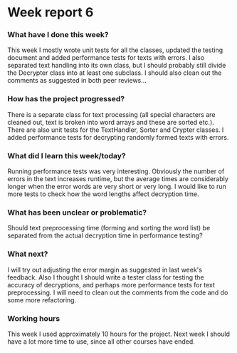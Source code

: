 # Week report 6

### What have I done this week?
This week I mostly wrote unit tests for all the classes, updated the testing document and added performance tests for texts with errors. I also separated text handling into its own class, but I should probably still divide the Decrypter class into at least one subclass. I should also clean out the comments as suggested in both peer reviews...

### How has the project progressed?
There is a separate class for text processing (all special characters are cleaned out, text is broken into word arrays and these are sorted etc.). There are also unit tests for the TextHandler, Sorter and Crypter classes. I added performance tests for decrypting randomly formed texts with errors.

### What did I learn this week/today?
Running performance tests was very interesting. Obviously the number of errors in the text increases runtime, but the average times are considerably longer when the error words are very short or very long. I would like to run more tests to check how the word lengths affect decryption time.

### What has been unclear or problematic?
Should text preprocessing time (forming and sorting the word list) be separated from the actual decryption time in performance testing?

### What next?
I will try out adjusting the error margin as suggested in last week's feedback. Also I thought I should write a tester class for testing the accuracy of decryptions, and perhaps more performance tests for text preprocessing. I will need to clean out the comments from the code and do some more refactoring.

### Working hours
This week I used approximately 10 hours for the project. Next week I should have a lot more time to use, since all other courses have ended.
